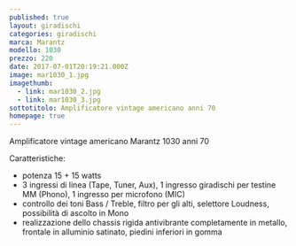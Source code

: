 ```yaml
---
published: true
layout: giradischi
categories: giradischi
marca: Marantz
modello: 1030
prezzo: 220
date: 2017-07-01T20:19:21.000Z
image: mar1030_1.jpg
imagethumb:
  - link: mar1030_2.jpg
  - link: mar1030_3.jpg
sottotitolo: Amplificatore vintage americano anni 70
homepage: true
---
```

Amplificatore vintage americano Marantz 1030 anni 70

Caratteristiche:

- potenza 15 + 15 watts  
- 3 ingressi di linea (Tape, Tuner, Aux), 1 ingresso giradischi per testine MM (Phono), 1 ingresso per microfono (MIC) 
- controllo dei toni Bass / Treble, filtro per gli alti, selettore Loudness, possibilità di ascolto in Mono 
- realizzazione dello chassis rigida antivibrante completamente in metallo, frontale in alluminio satinato, piedini inferiori in gomma
